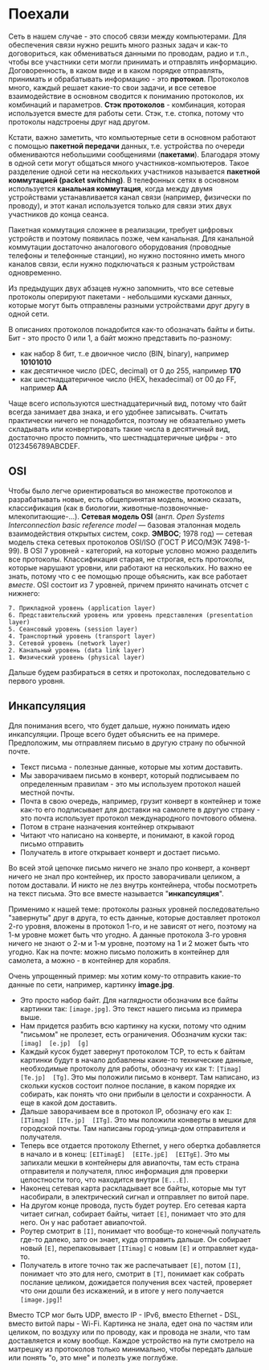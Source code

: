 # Поехали

Сеть в нашем случае - это способ связи между компьютерами. Для обеспечения связи нужно решить много разных задач и как-то договориться, как обмениваться данными по проводам, радио и т.п., чтобы все участники сети могли принимать и отправлять информацию. Договоренность, в каком виде и в каком порядке отправлять, принимать и обрабатывать информацию - это **протокол**. Протоколов много, каждый решает какие-то свои задачи, и все сетевое взаимодействие в основном сводится к пониманию протоколов, их комбинаций и параметров. **Стэк протоколов** - комбинация, которая используется вместе для работы сети. Стэк, т.е. стопка, потому что протоколы надстроены друг над другом.

Кстати, важно заметить, что компьютерные сети в основном работают с помощью **пакетной передачи** данных, т.е. устройства по очереди обмениваются небольшими сообщениями (**пакетами**). Благодаря этому в одной сети могут общаться много участников-компьютеров. Такое разделение одной сети на нескольких участников называется **пакетной коммутацией (packet switching)**. В телефонных сетях в основном используется **канальная коммутация**, когда между двумя устройствами устанавливается канал связи (например, физически по проводу), и этот канал используется только для связи этих двух участников до конца сеанса.

Пакетная коммутация сложнее в реализации, требует цифровых устройств и поэтому появилась позже, чем канальная. Для канальной коммутации достаточно аналогового оборудования (проводные телефоны и телефонные станции), но нужно постоянно иметь много каналов связи, если нужно подключаться к разным устройствам одновременно.

Из предыдущих двух абзацев нужно запомнить, что все сетевые протоколы оперируют пакетами - небольшими кусками данных, которые могут быть отправлены разными устройствами друг другу в одной сети.

В описаниях протоколов понадобится как-то обозначать байты и биты. Бит - это просто 0 или 1, а байт можно представить по-разному:



*   как набор 8 бит, т..е двоичное число (BIN, binary), например **10101010**
*   как десятичное число (DEC, decimal) от 0 до 255, например **170**
*   как шестнадцатеричное число (HEX, hexadecimal) от 00 до FF, например **AA**

Чаще всего используются шестнадцатеричный вид, потому что байт всегда занимает два знака, и его удобнее записывать. Считать практически ничего не понадобится, поэтому не обязательно уметь складывать или конвертировать такие числа в десятичный вид, достаточно просто помнить, что шестнадцатеричные цифры - это 0123456789ABCDEF.


## OSI

Чтобы было легче ориентироваться во множестве протоколов и разрабатывать новые, есть общепринятая модель, можно сказать, классификация (как в биологии, животные-позвоночные-млекопитающие-...). **Сетевая модель OSI** (англ. _Open Systems Interconnection basic reference model_ — базовая эталонная модель взаимодействия открытых систем, сокр. **ЭМВОС**; 1978 год) — сетевая модель стека сетевых протоколов OSI/ISO (ГОСТ Р ИСО/МЭК 7498-1-99). В OSI 7 уровней - категорий, на которые условно можно разделить все протоколы. Классификация старая, не строгая, есть протоколы, которые нарушают уровни, или работают на нескольких. Но важно ее знать, потому что с ее помощью проще объяснить, как все работает _вместе_. OSI состоит из 7 уровней, причем принято начинать отсчет с нижнего:

    7. Прикладной уровень (application layer)
    6. Представительский уровень или уровень представления (presentation layer)
    5. Сеансовый уровень (session layer)
    4. Транспортный уровень (transport layer)
    3. Сетевой уровень (network layer)
    2. Канальный уровень (data link layer)
    1. Физический уровень (physical layer)

Дальше будем разбираться в сетях и протоколах, последовательно с первого уровня. 


## Инкапсуляция

Для понимания всего, что будет дальше, нужно понимать идею инкапсуляции. Проще всего будет объяснить ее на примере. Предположим, мы отправляем письмо в другую страну по обычной почте.

*   Текст письма - полезные данные, которые мы хотим доставить. 
*   Мы заворачиваем письмо в конверт, который подписываем по определенным правилам - это мы используем протокол нашей местной почты.
*   Почта в свою очередь, например, грузит конверт в контейнер и тоже как-то его подписывает для доставки на самолете в другую страну - это почта использует протокол международного почтового обмена.
*   Потом в стране назначения контейнер открывают
*   Читают что написано на конверте, и понимают, в какой город письмо отправить
*   Получатель в итоге открывает конверт и достает письмо.

Во всей этой цепочке письмо ничего не знало про конверт, а конверт ничего не знал про контейнер, их просто заворачивали целиком, а потом доставали. И никто не лез внутрь контейнера, чтобы посмотреть на текст письма. Это все вместе называется "**инкапсуляция**".

Применимо к нашей теме: протоколы разных уровней последовательно "завернуты" друг в друга, то есть данные, которые доставляет протокол 2-го уровня, вложены в протокол 1-го, и не зависят от него, поэтому на 1-м уровне может быть что угодно. А данные протокола 3-го уровня ничего не знают о 2-м и 1-м уровне, поэтому на 1 и 2 может быть что угодно. Как на почте: можно письмо положить в контейнер для самолета, а можно - в контейнер для корабля.

Очень упрощенный пример: мы хотим кому-то отправить какие-то данные по сети, например, картинку **image.jpg**.

* Это просто набор байт. Для наглядности обозначим все байты картинки так: `[image.jpg]`. Это текст нашего письма из примера выше.
* Нам придется разбить всю картинку на куски, потому что одним "письмом" не пролезет, есть ограничения. Обозначим куски так: `[imag]  [e.jp]  [g]`
* Каждый кусок будет завернут протоколом TCP, то есть к байтам картинки будут в начало добавлены какие-то технические данные, необходимые протоколу для работы, обозначу их как `T`: `[Timag]  [Te.jp]  [Tg]`. Это мы положили письмо в конверт. Там написано, из скольки кусков состоит полное послание, в каком порядке их собирать, как понять что они прибыли в целости и сохранности. А еще в какой дом доставить.
* Дальше заворачиваем все в протокол IP, обозначу его как `I`: `[ITimag]  [ITe.jp]  [ITg]`. Это мы положили конверты в мешки для городской почты. Там написаны город-улица-дом отправителя и получателя.
* Теперь все отдается протоколу Ethernet, у него обертка добавляется в начало и в конец: `[EITimagE]  [EITe.jpE]  [EITgE]`. Это мы запихали мешки в контейнеры для авиапочты, там есть страна отправителя и получателя, плюс информация для проверки целостности того, что находится внутри `[E...E]`.
* Наконец сетевая карта раскладывает все байты, которые мы тут насобирали, в электрический сигнал и отправляет по витой паре.
* На другом конце провода, пусть будет роутер. Его сетевая карта читает сигнал, собирает байты, читает `[E]`, понимает что это для него. Он у нас работает авиапочтой.
* Роутер смотрит в `[I]`, понимает что вообще-то конечный получатель где-то далеко, зато он знает, куда отправить дальше. Он собирает новый `[E]`, перепаковывает `[ITimag]` с новым `[E]` и отправляет куда-то.
* Получатель в итоге точно так же распечатывает `[E]`, потом `[I]`, понимает что это для него, смотрит в `[T]`, понимает как собрать послание целиком, дожидается получения всех частей, проверяет что они дошли без искажений, и в итоге у него получается `[image.jpg]`!

Вместо TCP мог быть UDP, вместо IP - IPv6, вместо Ethernet - DSL, вместо витой пары - Wi-Fi. Картинка не знала, едет она по частям или целиком, по воздуху или по проводу, как и провода не знали, что там доставляется и кому вообще. Каждое устройство на пути смотрело на матрешку из протоколов только минимально, чтобы передать дальше или понять "о, это мне" и полезть уже поглубже.